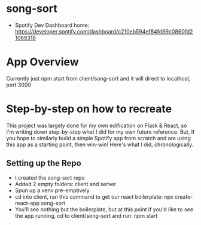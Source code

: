 # song-sort

- Spotify Dev Dashboard home: https://developer.spotify.com/dashboard/c210eb594ef84fd89c0860fd21069318


# App Overview

Currently just npm start from client/song-sort and it will direct to localhost, port 3000

# Step-by-step on how to recreate

This project was largely done for my own edification on Flask & React, so I'm writing down step-by-step what I did for my own future reference. But, If you hope to similarly build a simple Spotify app from scratch and are using this app as a starting point, then win-win! Here's what I did, chronologically.

## Setting up the Repo

- I created the song-sort repo
- Added 2 empty folders: client and server
- Spun up a venv pre-emptively
- cd into client, ran this command to get our react boilerplate:
    npx create-react-app song-sort
- You'll see nothing but the boilerplate, but at this point if you'd like to see the app running, cd to client/song-sort and run:
    npm start